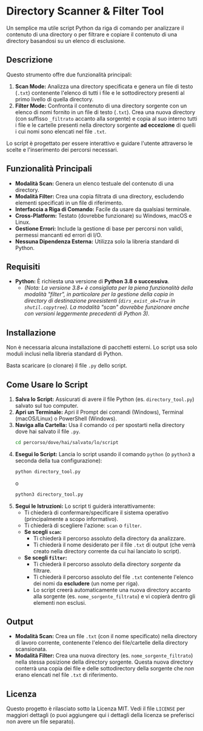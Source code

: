# Directory Scanner & Filter Tool

Un semplice ma utile script Python da riga di comando per analizzare il contenuto di una directory o per filtrare e copiare il contenuto di una directory basandosi su un elenco di esclusione.

## Descrizione

Questo strumento offre due funzionalità principali:

1.  **Scan Mode:** Analizza una directory specificata e genera un file di testo (`.txt`) contenente l'elenco di tutti i file e le sottodirectory presenti al primo livello di quella directory.
2.  **Filter Mode:** Confronta il contenuto di una directory sorgente con un elenco di nomi fornito in un file di testo (`.txt`). Crea una nuova directory (con suffisso `_filtrato` accanto alla sorgente) e copia al suo interno tutti i file e le cartelle presenti nella directory sorgente **ad eccezione** di quelli i cui nomi sono elencati nel file `.txt`.

Lo script è progettato per essere interattivo e guidare l'utente attraverso le scelte e l'inserimento dei percorsi necessari.

## Funzionalità Principali

* **Modalità Scan:** Genera un elenco testuale del contenuto di una directory.
* **Modalità Filter:** Crea una copia filtrata di una directory, escludendo elementi specificati in un file di riferimento.
* **Interfaccia a Riga di Comando:** Facile da usare da qualsiasi terminale.
* **Cross-Platform:** Testato (dovrebbe funzionare) su Windows, macOS e Linux.
* **Gestione Errori:** Include la gestione di base per percorsi non validi, permessi mancanti ed errori di I/O.
* **Nessuna Dipendenza Esterna:** Utilizza solo la libreria standard di Python.

## Requisiti

* **Python:** È richiesta una versione di **Python 3.8 o successiva**.
    * *(Nota: La versione 3.8+ è consigliata per la piena funzionalità della modalità "filter", in particolare per la gestione della copia in directory di destinazione preesistenti (`dirs_exist_ok=True` in `shutil.copytree`). La modalità "scan" dovrebbe funzionare anche con versioni leggermente precedenti di Python 3).*

## Installazione

Non è necessaria alcuna installazione di pacchetti esterni. Lo script usa solo moduli inclusi nella libreria standard di Python.

Basta scaricare (o clonare) il file `.py` dello script.

## Come Usare lo Script

1.  **Salva lo Script:** Assicurati di avere il file Python (es. `directory_tool.py`) salvato sul tuo computer.
2.  **Apri un Terminale:** Apri il Prompt dei comandi (Windows), Terminal (macOS/Linux) o PowerShell (Windows).
3.  **Naviga alla Cartella:** Usa il comando `cd` per spostarti nella directory dove hai salvato il file `.py`.
    ```bash
    cd percorso/dove/hai/salvato/lo/script
    ```
4.  **Esegui lo Script:** Lancia lo script usando il comando `python` (o `python3` a seconda della tua configurazione):
    ```bash
    python directory_tool.py
    ```
    o
    ```bash
    python3 directory_tool.py
    ```
5.  **Segui le Istruzioni:** Lo script ti guiderà interattivamente:
    * Ti chiederà di confermare/specificare il sistema operativo (principalmente a scopo informativo).
    * Ti chiederà di scegliere l'azione: `scan` o `filter`.
    * **Se scegli `scan`:**
        * Ti chiederà il percorso assoluto della directory da analizzare.
        * Ti chiederà il nome desiderato per il file `.txt` di output (che verrà creato nella directory corrente da cui hai lanciato lo script).
    * **Se scegli `filter`:**
        * Ti chiederà il percorso assoluto della directory *sorgente* da filtrare.
        * Ti chiederà il percorso assoluto del file `.txt` contenente l'elenco dei nomi da **escludere** (un nome per riga).
        * Lo script creerà automaticamente una nuova directory accanto alla sorgente (es. `nome_sorgente_filtrato`) e vi copierà dentro gli elementi non esclusi.

## Output

* **Modalità Scan:** Crea un file `.txt` (con il nome specificato) nella directory di lavoro corrente, contenente l'elenco dei file/cartelle della directory scansionata.
* **Modalità Filter:** Crea una nuova directory (es. `nome_sorgente_filtrato`) nella stessa posizione della directory sorgente. Questa nuova directory conterrà una copia dei file e delle sottodirectory della sorgente che *non* erano elencati nel file `.txt` di riferimento.

## Licenza

Questo progetto è rilasciato sotto la Licenza MIT. Vedi il file `LICENSE` per maggiori dettagli (o puoi aggiungere qui i dettagli della licenza se preferisci non avere un file separato).


